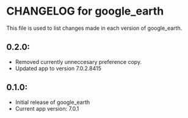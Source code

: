 # CHANGELOG for google_earth

This file is used to list changes made in each version of google_earth.

## 0.2.0:

* Removed currently unneccesary preference copy.
* Updated app to version 7.0.2.8415

## 0.1.0:

* Initial release of google_earth
* Current app version: 7.0.1